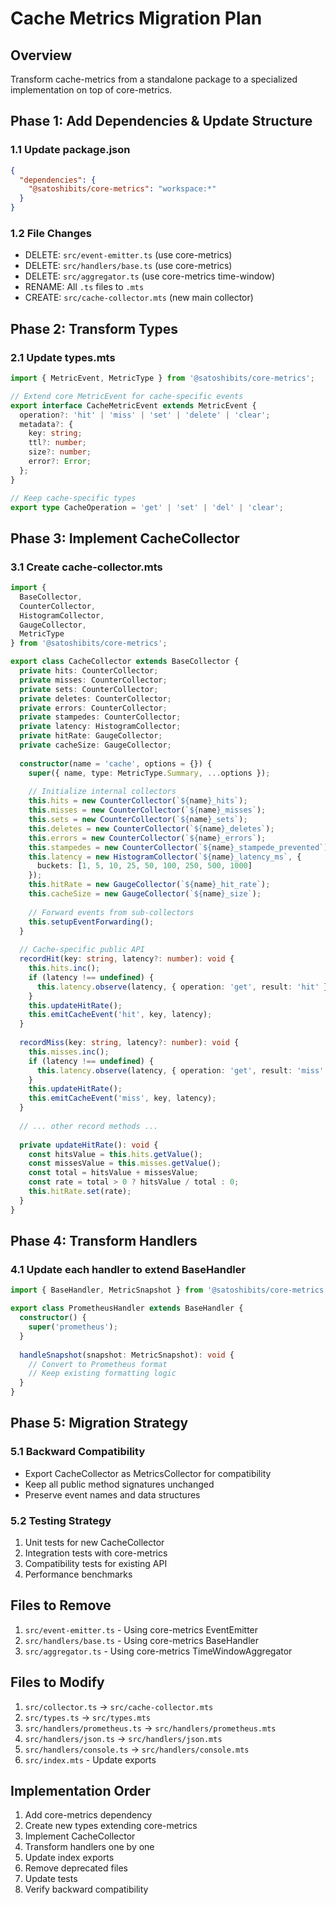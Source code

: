 # Cache Metrics Migration Plan

## Overview
Transform cache-metrics from a standalone package to a specialized implementation on top of core-metrics.

## Phase 1: Add Dependencies & Update Structure

### 1.1 Update package.json
```json
{
  "dependencies": {
    "@satoshibits/core-metrics": "workspace:*"
  }
}
```

### 1.2 File Changes
- DELETE: `src/event-emitter.ts` (use core-metrics)
- DELETE: `src/handlers/base.ts` (use core-metrics)
- DELETE: `src/aggregator.ts` (use core-metrics time-window)
- RENAME: All `.ts` files to `.mts`
- CREATE: `src/cache-collector.mts` (new main collector)

## Phase 2: Transform Types

### 2.1 Update types.mts
```typescript
import { MetricEvent, MetricType } from '@satoshibits/core-metrics';

// Extend core MetricEvent for cache-specific events
export interface CacheMetricEvent extends MetricEvent {
  operation?: 'hit' | 'miss' | 'set' | 'delete' | 'clear';
  metadata?: {
    key: string;
    ttl?: number;
    size?: number;
    error?: Error;
  };
}

// Keep cache-specific types
export type CacheOperation = 'get' | 'set' | 'del' | 'clear';
```

## Phase 3: Implement CacheCollector

### 3.1 Create cache-collector.mts
```typescript
import { 
  BaseCollector, 
  CounterCollector, 
  HistogramCollector,
  GaugeCollector,
  MetricType 
} from '@satoshibits/core-metrics';

export class CacheCollector extends BaseCollector {
  private hits: CounterCollector;
  private misses: CounterCollector;
  private sets: CounterCollector;
  private deletes: CounterCollector;
  private errors: CounterCollector;
  private stampedes: CounterCollector;
  private latency: HistogramCollector;
  private hitRate: GaugeCollector;
  private cacheSize: GaugeCollector;
  
  constructor(name = 'cache', options = {}) {
    super({ name, type: MetricType.Summary, ...options });
    
    // Initialize internal collectors
    this.hits = new CounterCollector(`${name}_hits`);
    this.misses = new CounterCollector(`${name}_misses`);
    this.sets = new CounterCollector(`${name}_sets`);
    this.deletes = new CounterCollector(`${name}_deletes`);
    this.errors = new CounterCollector(`${name}_errors`);
    this.stampedes = new CounterCollector(`${name}_stampede_prevented`);
    this.latency = new HistogramCollector(`${name}_latency_ms`, {
      buckets: [1, 5, 10, 25, 50, 100, 250, 500, 1000]
    });
    this.hitRate = new GaugeCollector(`${name}_hit_rate`);
    this.cacheSize = new GaugeCollector(`${name}_size`);
    
    // Forward events from sub-collectors
    this.setupEventForwarding();
  }
  
  // Cache-specific public API
  recordHit(key: string, latency?: number): void {
    this.hits.inc();
    if (latency !== undefined) {
      this.latency.observe(latency, { operation: 'get', result: 'hit' });
    }
    this.updateHitRate();
    this.emitCacheEvent('hit', key, latency);
  }
  
  recordMiss(key: string, latency?: number): void {
    this.misses.inc();
    if (latency !== undefined) {
      this.latency.observe(latency, { operation: 'get', result: 'miss' });
    }
    this.updateHitRate();
    this.emitCacheEvent('miss', key, latency);
  }
  
  // ... other record methods ...
  
  private updateHitRate(): void {
    const hitsValue = this.hits.getValue();
    const missesValue = this.misses.getValue();
    const total = hitsValue + missesValue;
    const rate = total > 0 ? hitsValue / total : 0;
    this.hitRate.set(rate);
  }
}
```

## Phase 4: Transform Handlers

### 4.1 Update each handler to extend BaseHandler
```typescript
import { BaseHandler, MetricSnapshot } from '@satoshibits/core-metrics';

export class PrometheusHandler extends BaseHandler {
  constructor() {
    super('prometheus');
  }
  
  handleSnapshot(snapshot: MetricSnapshot): void {
    // Convert to Prometheus format
    // Keep existing formatting logic
  }
}
```

## Phase 5: Migration Strategy

### 5.1 Backward Compatibility
- Export CacheCollector as MetricsCollector for compatibility
- Keep all public method signatures unchanged
- Preserve event names and data structures

### 5.2 Testing Strategy
1. Unit tests for new CacheCollector
2. Integration tests with core-metrics
3. Compatibility tests for existing API
4. Performance benchmarks

## Files to Remove
1. `src/event-emitter.ts` - Using core-metrics EventEmitter
2. `src/handlers/base.ts` - Using core-metrics BaseHandler
3. `src/aggregator.ts` - Using core-metrics TimeWindowAggregator

## Files to Modify
1. `src/collector.ts` → `src/cache-collector.mts`
2. `src/types.ts` → `src/types.mts`
3. `src/handlers/prometheus.ts` → `src/handlers/prometheus.mts`
4. `src/handlers/json.ts` → `src/handlers/json.mts`
5. `src/handlers/console.ts` → `src/handlers/console.mts`
6. `src/index.mts` - Update exports

## Implementation Order
1. Add core-metrics dependency
2. Create new types extending core-metrics
3. Implement CacheCollector
4. Transform handlers one by one
5. Update index exports
6. Remove deprecated files
7. Update tests
8. Verify backward compatibility